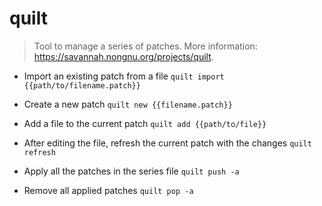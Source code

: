 # quilt
> Tool to manage a series of patches.
> More information: <https://savannah.nongnu.org/projects/quilt>.

- Import an existing patch from a file
`quilt import {{path/to/filename.patch}}`

- Create a new patch
`quilt new {{filename.patch}}`

- Add a file to the current patch
`quilt add {{path/to/file}}`

- After editing the file, refresh the current patch with the changes
`quilt refresh`

- Apply all the patches in the series file
`quilt push -a`

- Remove all applied patches
`quilt pop -a`
